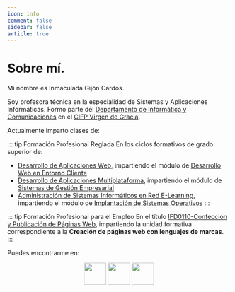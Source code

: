 ```yaml
---
icon: info
comment: false
sidebar: false
article: true
---
```


# Sobre mí.

Mi nombre es Inmaculada Gijón Cardos. 

Soy profesora técnica en la especialidad de Sistemas y Aplicaciones Informáticas. Formo parte del [Departamento de Informática y Comunicaciones](https://informaticacifpvg.netlify.app/) en el [CIFP Virgen de Gracia](https://cifpvirgendegracia.com/). 

<!-- more -->

Actualmente imparto clases de:

::: tip Formación Profesional Reglada
En los ciclos formativos de grado superior de:
- [Desarrollo de Aplicaciones Web](https://informaticacifpvg.netlify.app/fp_reglada/daw/), impartiendo el módulo de [Desarrollo Web en Entorno Cliente](/modulos/dwec/)
- [Desarrollo de Aplicaciones Multiplataforma](https://informaticacifpvg.netlify.app/fp_reglada/dam/), impartiendo el módulo de [Sistemas de Gestión Empresarial](/modulos/sge/)
- [Administración de Sistemas Informáticos en Red E-Learning](https://informaticacifpvg.netlify.app/fp_reglada/asir-e/), impartiendo el módulo de [Implantación de Sistemas Operativos](/modulos/iso/)
:::

::: tip Formación Profesional para el Empleo
En el título [IFD0110-Confección y Publicación de Páginas Web](https://informaticacifpvg.netlify.app/fp_empleo/pag_web/), impartiendo la unidad formativa correspondiente a la **Creación de páginas web con lenguajes de marcas**.
:::

Puedes encontrarme en:

<p style="text-align:center;">
    <a href="https://github.com/igijon" target="_blank"><img src="/assets/icon/github-logo.png" width="50px"/></a>
    <a href="https://twitter.com/InmaculadaGijn1" target="_blank"><img src="/assets/icon/twitter-logo.png" width="50px"/></a>
    <a href="https://www.linkedin.com/in/inmaculada-gij%C3%B3n-cardos-38651656/" target="_blank"><img src="/assets/icon/linkedin-logo.webp" width="50px"/></a>
</p>

